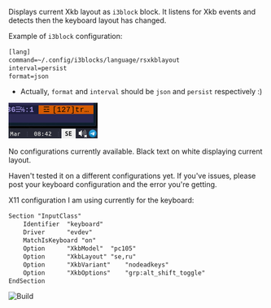 Displays current Xkb layout as `i3block` block. It listens for Xkb events and detects then the keyboard layout has changed.

Example of `i3block` configuration:

```
[lang]
command=~/.config/i3blocks/language/rsxkblayout
interval=persist
format=json
```
* Actually, `format` and `interval` should be `json` and `persist` respectively :)


![Capture](capture.png)

No configurations currently available. Black text on white displaying current layout.

Haven't tested it on a different configurations yet. If you've issues, please post your keyboard configuration and the error you're getting.

X11 configuration I am using currently for the keyboard:

```
Section "InputClass"
	Identifier	"keyboard"
	Driver		"evdev"
	MatchIsKeyboard	"on"
	Option 		"XkbModel" 	"pc105"
	Option		"XkbLayout"	"se,ru"
	Option		"XkbVariant"	"nodeadkeys"
	Option 		"XkbOptions" 	"grp:alt_shift_toggle"
EndSection
```


![Build](https://github.com/dgorohov/rsxkblayout/actions/workflows/rust.yml/badge.svg)

